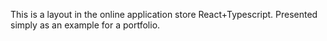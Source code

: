 This is a layout in the online application store React+Typescript. Presented simply as an example for a portfolio.
